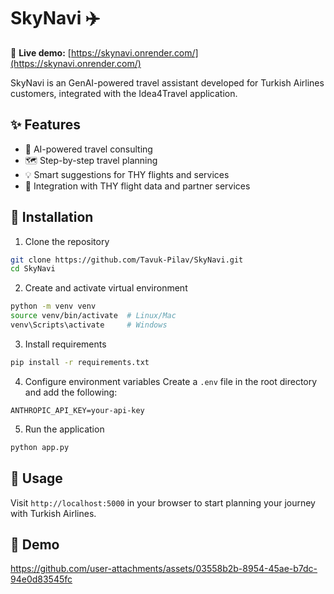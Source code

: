 # SkyNavi ✈️

🌟 **Live demo:** [https://skynavi.onrender.com/](https://skynavi.onrender.com/)

SkyNavi is an GenAI-powered travel assistant developed for Turkish Airlines customers, integrated with the Idea4Travel application.

## ✨ Features

- 🤖 AI-powered travel consulting
- 🗺️ Step-by-step travel planning
- 💡 Smart suggestions for THY flights and services
- 🛫 Integration with THY flight data and partner services

## 🚀 Installation

1. Clone the repository
```bash
git clone https://github.com/Tavuk-Pilav/SkyNavi.git
cd SkyNavi
```

2. Create and activate virtual environment
```bash
python -m venv venv
source venv/bin/activate  # Linux/Mac
venv\Scripts\activate     # Windows
```

3. Install requirements
```bash
pip install -r requirements.txt
```

4. Configure environment variables
Create a `.env` file in the root directory and add the following:
```env
ANTHROPIC_API_KEY=your-api-key
```

5. Run the application
```bash
python app.py
```

## 🎯 Usage

Visit `http://localhost:5000` in your browser to start planning your journey with Turkish Airlines.


## 🎥 Demo

https://github.com/user-attachments/assets/03558b2b-8954-45ae-b7dc-94e0d83545fc


